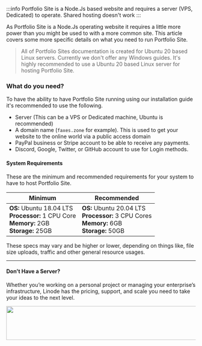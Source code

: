 :::info
Portfolio Site is a Node.Js based website and requires a server (VPS, Dedicated) to operate. Shared hosting doesn't work
:::

As Portfolio Site is a Node.Js operating website it requires a little more power than you might be used to with a more common site. This article covers some more specific details on what you need to run Portfolio Site.


> All of Portfolio Sites documentation is created for Ubuntu 20 based Linux servers. Currently we don't offer any Windows guides. It's highly recommended to use a Ubuntu 20 based Linux server for hosting Portfolio Site.


### What do you need?

To have the ability to have Portfolio Site running using our installation guide it's recommended to use the following.

- Server (This can be a VPS or Dedicated machine, Ubuntu is recommended)
- A domain name (`faxes.zone` for example). This is used to get your website to the online world via a public access domain
- PayPal business or Stripe account to be able to receive any payments.
- Discord, Google, Twitter, or GitHub account to use for Login methods.

#### System Requirements

These are the minimum and recommended requirements for your system to have to host Portfolio Site.

| Minimum                                                              | Recommended                                                            |
|----------------------------------------------------------------------|------------------------------------------------------------------------|
| **OS:** Ubuntu 18.04 LTS <br>**Processor:** 1 CPU Core <br>**Memory:** 2GB <br>**Storage:** 25GB | **OS:** Ubuntu 20.04 LTS <br>**Processor:** 3 CPU Cores <br>**Memory:** 6GB <br>**Storage:** 50GB |

These specs may vary and be higher or lower, depending on things like, file size uploads, traffic and other general resource usages.


---

#### Don't Have a Server?

Whether you’re working on a personal project or managing your enterprise’s infrastructure, Linode has the pricing, support, and scale you need to take your ideas to the next level.

<a href="https://linode.gvw92c.net/c/3604466/903982/10906" target="_blank" id="903982"><img src="https://weblutions.com/i/GSM2SG.png" border="0" alt="" width="728" height="90"/></a>
